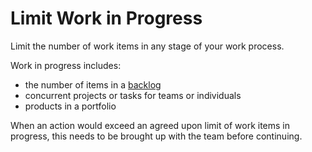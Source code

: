 # Limit Work in Progress

<summary>
Limit the number of work items in any stage of your work process.
</summary>

Work in progress includes:

-   the number of items in a [backlog](glossary:backlog)
-   concurrent projects or tasks for teams or individuals
-   products in a portfolio

When an action would exceed an agreed upon limit of work items in progress, this needs to be brought up with the team before continuing.


